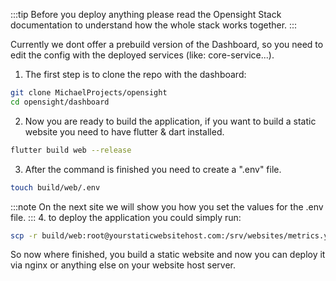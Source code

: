 :::tip
Before you deploy anything please read the Opensight Stack documentation to understand how the whole stack works together.
:::

Currently we dont offer a prebuild version of the Dashboard, so you need to edit the config with the deployed services (like: core-service...).

1. The first step is to clone the repo with the dashboard:
```bash
git clone MichaelProjects/opensight
cd opensight/dashboard
```
2. Now you are ready to build the application, if you want to build a static website you need to have flutter & dart installed.
```bash
flutter build web --release
```
3. After the command is finished you need to create a ".env" file.
```bash 
touch build/web/.env
```
:::note
On the next site we will show you how you set the values for the .env file.
:::
4. to deploy the application you could simply run:
```bash
scp -r build/web:root@yourstaticwebsitehost.com:/srv/websites/metrics.yourcompany.com
```

So now where finished, you build a static website and now you can deploy it via nginx or anything else on your website host server.
